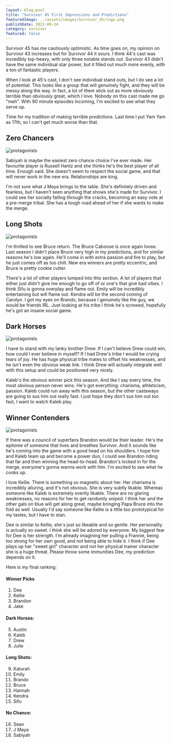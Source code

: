 ```yaml
---
layout: blog-post
title: "Survivor 45 First Impressions and Predictions"
featuredImage: ../assets/images/Survivor_45/logo.png
publishDate: 2022-09-24
category: survivor
featured: false
---
```


Survivor 45 has me cautiously optimistic. As time goes on, my opinion on Survivor 43 increases but for Survivor 44 it sours. I think 44's cast was incredibly top-heavy, with only three notable stands out. Survivor 43 didn't have the same individual star power, but it filled out much more evenly, with a ton of fantastic players.

When I look at 45's cast, I don't see individual stand outs, but I do see a lot of potential. This looks like a group that will genuinely fight, and they will be messy along the way. In fact, a lot of them stick out as more obviously terrible than obviously great, which I love. Nobody on this cast made me go "meh". With 90 minute episodes incoming, I'm excited to see what they serve up.

Time for my tradition of making terrible predictions. Last time I put Yam Yam as 17th, so I can't get much worse than that.

## Zero Chancers

<img class="blog-image" src="../assets/images/Survivor_45/zerochance.png" alt="protagonists" />

Sabiyah is maybe the easiest zero chance choice I've ever made. Her favourite player is Russell Hantz and she thinks he's the best player of all time. Enough said. She doesn't seem to respect the social game, and that will never work in the new era. Relationships are king.

I'm not sure what J Maya brings to the table. She's definitely driven and fearless, but I haven't seen anything that shows she's made for Survivor. I could see her socially falling through the cracks, becoming an easy vote at a pre-merge tribal. She has a tough road ahead of her if she wants to make the merge.
 
## Long Shots

<img class="blog-image" src="../assets/images/Survivor_45/darkhorse.png" alt="protagonists" />


I'm thrilled to see Bruce return. The Bruce Caboose is once again loose. Last season I didn't place Bruce very high in my predictions, and for similar reasons he's low again. He'll come in with extra passion and fire to play, but he just comes off as too chill. New era winners are pretty eccentric, and Bruce is pretty cookie cutter.

There's a lot of other players lumped into this section. A lot of players that either just didn't give me enough to go off of or one's that give bad vibes. I think Sifu is gonna overplay and flame out. Emily will be incredibly entertaining but will flame out. Kendra will be the second coming of Carolyn. I got my eyes on Brando, because I genuinely like the guy, we would be friends IRL. Just looking at his tribe I think he's screwed, hopefully he's got an insane social game.


## Dark Horses

<img class="blog-image" src="../assets/images/Survivor_45/longshot.png" alt="protagonists" />


I have to stand with my lanky brother Drew. If I can't believe Drew could win, how could I ever believe in myself? If I had Drew's tribe I would be crying tears of joy. He has huge physical tribe mates to offset his weaknesses, and he isn't even the obvious weak link. I think Drew will actually integrate well with this setup and could be positioned very nicely.

Kaleb's the obvious winner pick this season. And like I say every time, the most obvious person never wins. He's got everything: charisma, athleticism, passion. Kaleb could run away with this season, but the other castaways are going to sus him out really fast. I just hope they don't sus him out *too* fast, I want to watch Kaleb play.

## Winner Contenders

<img class="blog-image" src="../assets/images/Survivor_45/winners.png" alt="protagonists" />


If there was a council of superfans Brandon would be their leader. He's the epitome of someone that lives and breathes Survivor. And it sounds like he's coming into the game with a good head on his shoulders. I hope him and Kaleb team up and become a power duo, I could see Brandon riding that far and then winning the head-to-head. Brandon's locked in for the merge, everyone's gonna wanna work with him. I'm excited to see what he cooks up.

I love Kellie. There is something so magnetic about her. Her charisma is incredibly alluring, and it's not obvious. She is very subtly likable. Whereas someone like Kaleb is extremely overtly likable. There are no glaring weaknesses, no reasons for her to get randomly sniped. I think her and the other gals on blue will get along great, maybe bringing Papa Bruce into the fold as well. Usually I'd say someone like  Kellie is a little too prototypical for my tastes, but I have to stan.

Dee is similar to Kellie, she's just so likeable and so gentle. Her personality is actually so sweet. I think she will be adored by everyone. My biggest fear for Dee is her strength. I'm already imagining her pulling a Frannie, being too strong for her own good, and not being able to hide it. I think if Dee plays up her "sweet girl" character and not her physical trainer character she is a huge threat. Please throw some immunities Dee, my prediction depends on it.



Here is my final ranking:

#### Winner Picks
1. Dee
2. Kellie
3. Brandon
4. Jake

#### Dark Horses:
5. Austin
6. Kaleb
7. Drew
8. Julie

#### Long Shots:
9. Katurah
10. Emily
11. Brando
12. Bruce
13. Hannah
14. Kendra
15. Sifu


#### No Chance:
16. Sean
17. J Maya
18. Sabiyah

